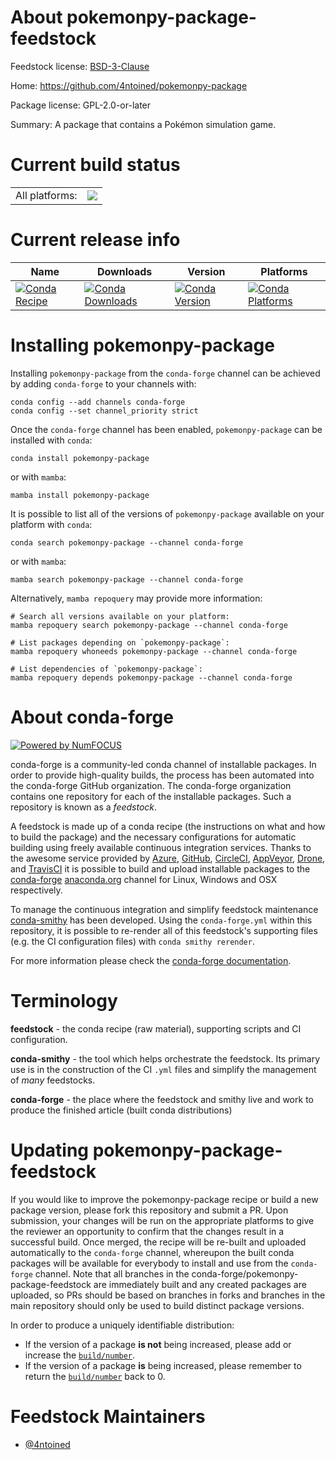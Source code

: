 About pokemonpy-package-feedstock
=================================

Feedstock license: [BSD-3-Clause](https://github.com/conda-forge/pokemonpy-feedstock/blob/main/LICENSE.txt)

Home: https://github.com/4ntoined/pokemonpy-package

Package license: GPL-2.0-or-later

Summary: A package that contains a Pokémon simulation game.

Current build status
====================


<table><tr><td>All platforms:</td>
    <td>
      <a href="https://dev.azure.com/conda-forge/feedstock-builds/_build/latest?definitionId=22684&branchName=main">
        <img src="https://dev.azure.com/conda-forge/feedstock-builds/_apis/build/status/pokemonpy-feedstock?branchName=main">
      </a>
    </td>
  </tr>
</table>

Current release info
====================

| Name | Downloads | Version | Platforms |
| --- | --- | --- | --- |
| [![Conda Recipe](https://img.shields.io/badge/recipe-pokemonpy--package-green.svg)](https://anaconda.org/conda-forge/pokemonpy-package) | [![Conda Downloads](https://img.shields.io/conda/dn/conda-forge/pokemonpy-package.svg)](https://anaconda.org/conda-forge/pokemonpy-package) | [![Conda Version](https://img.shields.io/conda/vn/conda-forge/pokemonpy-package.svg)](https://anaconda.org/conda-forge/pokemonpy-package) | [![Conda Platforms](https://img.shields.io/conda/pn/conda-forge/pokemonpy-package.svg)](https://anaconda.org/conda-forge/pokemonpy-package) |

Installing pokemonpy-package
============================

Installing `pokemonpy-package` from the `conda-forge` channel can be achieved by adding `conda-forge` to your channels with:

```
conda config --add channels conda-forge
conda config --set channel_priority strict
```

Once the `conda-forge` channel has been enabled, `pokemonpy-package` can be installed with `conda`:

```
conda install pokemonpy-package
```

or with `mamba`:

```
mamba install pokemonpy-package
```

It is possible to list all of the versions of `pokemonpy-package` available on your platform with `conda`:

```
conda search pokemonpy-package --channel conda-forge
```

or with `mamba`:

```
mamba search pokemonpy-package --channel conda-forge
```

Alternatively, `mamba repoquery` may provide more information:

```
# Search all versions available on your platform:
mamba repoquery search pokemonpy-package --channel conda-forge

# List packages depending on `pokemonpy-package`:
mamba repoquery whoneeds pokemonpy-package --channel conda-forge

# List dependencies of `pokemonpy-package`:
mamba repoquery depends pokemonpy-package --channel conda-forge
```


About conda-forge
=================

[![Powered by
NumFOCUS](https://img.shields.io/badge/powered%20by-NumFOCUS-orange.svg?style=flat&colorA=E1523D&colorB=007D8A)](https://numfocus.org)

conda-forge is a community-led conda channel of installable packages.
In order to provide high-quality builds, the process has been automated into the
conda-forge GitHub organization. The conda-forge organization contains one repository
for each of the installable packages. Such a repository is known as a *feedstock*.

A feedstock is made up of a conda recipe (the instructions on what and how to build
the package) and the necessary configurations for automatic building using freely
available continuous integration services. Thanks to the awesome service provided by
[Azure](https://azure.microsoft.com/en-us/services/devops/), [GitHub](https://github.com/),
[CircleCI](https://circleci.com/), [AppVeyor](https://www.appveyor.com/),
[Drone](https://cloud.drone.io/welcome), and [TravisCI](https://travis-ci.com/)
it is possible to build and upload installable packages to the
[conda-forge](https://anaconda.org/conda-forge) [anaconda.org](https://anaconda.org/)
channel for Linux, Windows and OSX respectively.

To manage the continuous integration and simplify feedstock maintenance
[conda-smithy](https://github.com/conda-forge/conda-smithy) has been developed.
Using the ``conda-forge.yml`` within this repository, it is possible to re-render all of
this feedstock's supporting files (e.g. the CI configuration files) with ``conda smithy rerender``.

For more information please check the [conda-forge documentation](https://conda-forge.org/docs/).

Terminology
===========

**feedstock** - the conda recipe (raw material), supporting scripts and CI configuration.

**conda-smithy** - the tool which helps orchestrate the feedstock.
                   Its primary use is in the construction of the CI ``.yml`` files
                   and simplify the management of *many* feedstocks.

**conda-forge** - the place where the feedstock and smithy live and work to
                  produce the finished article (built conda distributions)


Updating pokemonpy-package-feedstock
====================================

If you would like to improve the pokemonpy-package recipe or build a new
package version, please fork this repository and submit a PR. Upon submission,
your changes will be run on the appropriate platforms to give the reviewer an
opportunity to confirm that the changes result in a successful build. Once
merged, the recipe will be re-built and uploaded automatically to the
`conda-forge` channel, whereupon the built conda packages will be available for
everybody to install and use from the `conda-forge` channel.
Note that all branches in the conda-forge/pokemonpy-package-feedstock are
immediately built and any created packages are uploaded, so PRs should be based
on branches in forks and branches in the main repository should only be used to
build distinct package versions.

In order to produce a uniquely identifiable distribution:
 * If the version of a package **is not** being increased, please add or increase
   the [``build/number``](https://docs.conda.io/projects/conda-build/en/latest/resources/define-metadata.html#build-number-and-string).
 * If the version of a package **is** being increased, please remember to return
   the [``build/number``](https://docs.conda.io/projects/conda-build/en/latest/resources/define-metadata.html#build-number-and-string)
   back to 0.

Feedstock Maintainers
=====================

* [@4ntoined](https://github.com/4ntoined/)


